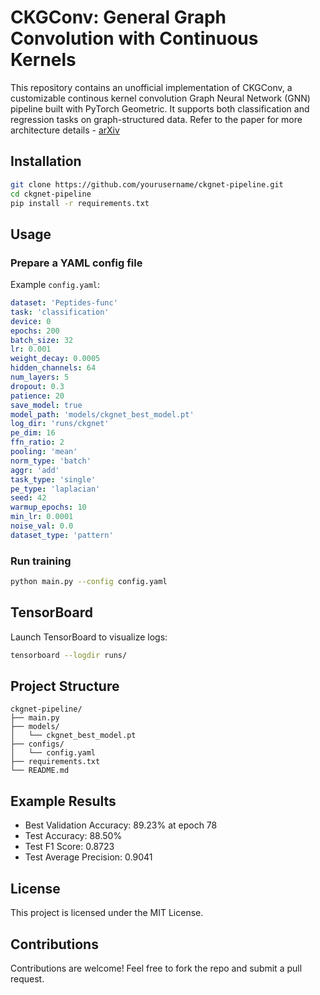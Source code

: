 
# CKGConv: General Graph Convolution with Continuous Kernels

This repository contains an unofficial implementation of CKGConv, a customizable continous kernel convolution Graph Neural Network (GNN) pipeline built with PyTorch Geometric. It supports both classification and regression tasks on graph-structured data. Refer to the paper for more architecture details - [arXiv](https://arxiv.org/abs/2404.13604)


## Installation

```bash
git clone https://github.com/yourusername/ckgnet-pipeline.git
cd ckgnet-pipeline
pip install -r requirements.txt
```

## Usage

### Prepare a YAML config file

Example `config.yaml`:

```yaml
dataset: 'Peptides-func'
task: 'classification'
device: 0
epochs: 200
batch_size: 32
lr: 0.001
weight_decay: 0.0005
hidden_channels: 64
num_layers: 5
dropout: 0.3
patience: 20
save_model: true
model_path: 'models/ckgnet_best_model.pt'
log_dir: 'runs/ckgnet'
pe_dim: 16
ffn_ratio: 2
pooling: 'mean'
norm_type: 'batch'
aggr: 'add'
task_type: 'single'
pe_type: 'laplacian'
seed: 42
warmup_epochs: 10
min_lr: 0.0001
noise_val: 0.0
dataset_type: 'pattern'
```

### Run training

```bash
python main.py --config config.yaml
```

## TensorBoard

Launch TensorBoard to visualize logs:

```bash
tensorboard --logdir runs/
```

## Project Structure

```
ckgnet-pipeline/
├── main.py
├── models/
│   └── ckgnet_best_model.pt
├── configs/
│   └── config.yaml
├── requirements.txt
└── README.md
```

## Example Results

- Best Validation Accuracy: 89.23% at epoch 78
- Test Accuracy: 88.50%
- Test F1 Score: 0.8723
- Test Average Precision: 0.9041

## License

This project is licensed under the MIT License.

## Contributions

Contributions are welcome! Feel free to fork the repo and submit a pull request.
